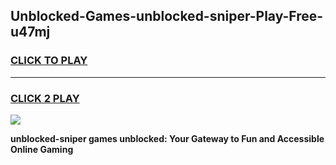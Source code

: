 
## Unblocked-Games-unblocked-sniper-Play-Free-u47mj
<h3>
<a href="https://premium76.site?title=unblocked-sniper&ref=18A1">CLICK TO PLAY</a></h3>
<hr>

<h3>
<a href="https://premium76.site?title=unblocked-sniper&ref=18A1">CLICK 2 PLAY</a>
  
</h3>

<a href="https://premium76.site?title=unblocked-sniper&ref=18A1"><img src="https://clearcache.store/games.png"></a>


**unblocked-sniper games unblocked: Your Gateway to Fun and Accessible Online Gaming**
